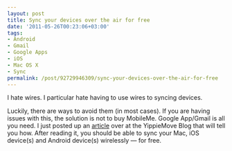 ```yaml
---
layout: post
title: Sync your devices over the air for free
date: '2011-05-26T00:23:06+03:00'
tags:
- Android
- Gmail
- Google Apps
- iOS
- Mac OS X
- Sync
permalink: /post/92729946309/sync-your-devices-over-the-air-for-free
---
```

I hate wires. I particular hate having to use wires to syncing devices.

Luckily, there are ways to avoid them (in most cases). If you are having issues with this, the solution is not to buy MobileMe. Google App/Gmail is all you need. I just posted up an [article](http://blog.yippiemove.com/2011/05/25/how-to-keep-your-contacts-and-calendars-in-sync-across-devices-for-free/) over at the YippieMove Blog that will tell you how. After reading it, you should be able to sync your Mac, iOS device(s) and Android device(s) wirelessly — for free.
